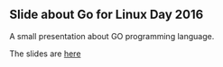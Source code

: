 ## Slide about Go for Linux Day 2016

A small presentation about GO programming language.

The slides are [here](https://go-talks.appspot.com/github.com/tux-eithel/linuxday2016-golang-slide/speech.slide#1)